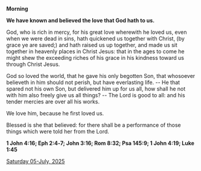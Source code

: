 **Morning**

**We have known and believed the love that God hath to us.**
 
God, who is rich in mercy, for his great love wherewith he loved us, even when we were dead in sins, hath quickened us together with Christ, (by grace ye are saved;) and hath raised us up together, and made us sit together in heavenly places in Christ Jesus: that in the ages to come he might shew the exceeding riches of his grace in his kindness toward us through Christ Jesus.
 
God so loved the world, that he gave his only begotten Son, that whosoever believeth in him should not perish, but have everlasting life. -- He that spared not his own Son, but delivered him up for us all, how shall he not with him also freely give us all things? -- The Lord is good to all: and his tender mercies are over all his works.
 
We love him, because he first loved us.
 
Blessed is she that believed: for there shall be a performance of those things which were told her from the Lord.  

**1 John 4:16; Eph 2:4‑7; John 3:16; Rom 8:32; Psa 145:9; 1 John 4:19; Luke 1:45**

[Saturday 05-July, 2025](https://t.me/daily_light)
